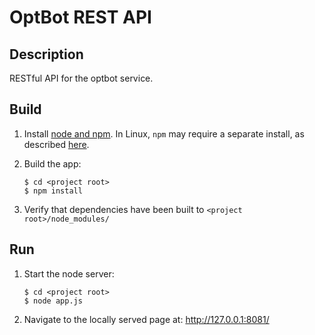 OptBot REST API
===============
Description
--
RESTful API for the optbot service.

Build
--
1.  Install [node and npm](https://nodejs.org/download/). In Linux, `npm` may require a separate install, 
    as described [here](https://docs.npmjs.com/getting-started/installing-node). 
2.  Build the app:

        $ cd <project root>
        $ npm install

3.  Verify that dependencies have been built to `<project root>/node_modules/`

Run
--
1.  Start the node server:

        $ cd <project root>
        $ node app.js

2.  Navigate to the locally served page at: http://127.0.0.1:8081/
